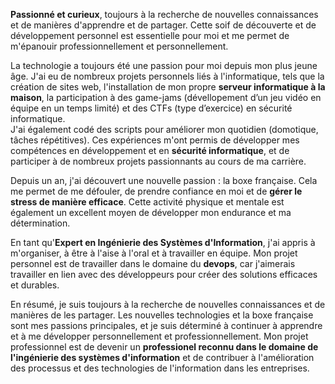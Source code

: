  <!-- De nature perfectionniste et persévérante, il est important pour moi que le travail soit bien fait et ce n’est
pas des difficultés qui vont m’empêcher d’atteindre les objectifs que je me serais fixés.  
Depuis toujours, je mets un point d’honneur à aider les autres lorsqu’ils en ont besoin.  
Pour moi, l’entraide est un choix de vie qui mène à l’épanouissement et au partage. Pour moi, rien n'est plus gratifiant que de se sentir utile et de
partager ces connaissances ainsi que de recevoir celles des autres.  
Exigeante ? Je le suis avec moi-même, mais aussi avec mon entourage.  

Néanmoins, à travers mes différentes expériences, scolaires et professionnels,
j’ai appris à doser mon exigence pour le bien des projets, de mon entourage et de moi.
Pratiquant l’équitation depuis plus d’une dizaine d’années, cette passion m’a appris la patience. Une qualité essentielle
lorsque l’on travaille en équipe. Lorsque l’on monte à cheval, il y a une chose à ne pas oublier, c’est qu’il
faut être à l’écoute aussi bien de l’animal que de soi. Ce conseil s’applique aussi dans un milieu
professionnel, je sais être à l’écoute de l’équipe, des clients et des utilisateurs pour répondre au mieux à
leurs besoins.  

Mon autre passion, la lecture. Pourtant, étant dyslexique, il y a encore quelques années,
je détestais lire. Mais s’il y a bien quelque chose que cette différence et les difficultés que j’ai rencontrées
m’ont apporté, c’est la persévérance, l’organisation et qu’il ne fallait jamais baisser les bras.
Suite à l’obtention de mon baccalauréat, j’ai commencé ma formation d’expert en ingénierie du logiciel à INTECH.
Aujourd’hui, étant arrivé à terme de ma formation et ayant accumulé deux années d’expérience en entreprise, je
souhaite continuer dans le développement d’applications, de préférence web.  
Grâce à mon alternance, j’ai l’opportunité de faire du développement mobile. Ce projet m’a donné envie d’explorer cette voie pour la
réalisation d’un futur projet personnel. -->

**Passionné et curieux**, toujours à la recherche de nouvelles connaissances et de manières d'apprendre et de partager. Cette soif de découverte et de développement personnel est essentielle pour moi et me permet de m'épanouir professionnellement et personnellement.

La technologie a toujours été une passion pour moi depuis mon plus jeune âge. J'ai eu de nombreux projets personnels liés à l'informatique, tels que la création de sites web, l'installation de mon propre **serveur informatique à la maison**, la participation à des game-jams (dévellopement d’un jeu vidéo en équipe en un temps limité) et des CTFs (type d’exercice) en sécurité informatique.  
J'ai également codé des scripts pour améliorer mon quotidien (domotique, tâches répétitives). Ces expériences m'ont permis de développer mes compétences en développement et en **sécurité informatique**, et de participer à de nombreux projets passionnants au cours de ma carrière.

Depuis un an, j'ai découvert une nouvelle passion : la boxe française. Cela me permet de me défouler, de prendre confiance en moi et de **gérer le stress de manière efficace**. Cette activité physique et mentale est également un excellent moyen de développer mon endurance et ma détermination.

En tant qu'**Expert en Ingénierie des Systèmes d'Information**, j'ai appris à m'organiser, à être à l'aise à l'oral et à travailler en équipe. Mon projet personnel est de travailler dans le domaine du **devops**, car j'aimerais travailler en lien avec des développeurs pour créer des solutions efficaces et durables.

En résumé, je suis toujours à la recherche de nouvelles connaissances et de manières de les partager. Les nouvelles technologies et la boxe française sont mes passions principales, et je suis déterminé à continuer à apprendre et à me développer personnellement et professionnellement. Mon projet professionnel est de devenir un **professionel reconnu dans le domaine de l'ingénierie des systèmes d'information** et de contribuer à l'amélioration des processus et des technologies de l'information dans les entreprises.